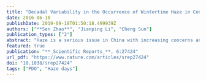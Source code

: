 ```yaml
---
title: "Decadal Variability in the Occurrence of Wintertime Haze in Central Eastern China Tied to the Pacific Decadal Oscillation"
date: 2016-06-10
publishDate: 2019-09-18T01:50:18.499939Z
authors: ["**Sen Zhao**", "Jianping Li", "Cheng Sun"]
publication_types: ["2"]
abstract: "Haze is a serious issue in China with increasing concerns and understanding the factors driving decadal-scale variations in haze occurrence is relevant for government policymaking. Using a comprehensive observational haze dataset, we demonstrate notable decadal fluctuations in the number of haze days (HD) during winter in central eastern China, showing a decline since the mid-1980s. The leading mode of the wintertime HD features an increasing trend for 1959–2012 in eastern China, highly correlated with China’s gross domestic product (GDP) that represents increasing trend of pollutant emissions and to a lesser extent meteorological factors. The second mode shows decadal variations in central eastern China associated with Pacific Decadal Oscillation (PDO). Observations and numerical simulations suggest that Mongolia High and corresponding descending motion tend to be enhanced (weakened) in central eastern China during the positive (negative) phase of PDO. With PDO shifting towards a negative phase, the weakened Mongolia High and ascending anomalies make the air unstable and conduce to the spread of pollutants, leading to the decline in the wintertime HD over central eastern China since the mid-1980s. Based on above physical mechanisms, a linear model based on PDO and GDP metrics provided a good fit to the observed HD."
featured: true
publication: "**_Scientific Reports_**, 6:27424"
url_pdf: "https://www.nature.com/articles/srep27424"
doi: "10.1038/srep27424"
tags: ["PDO", "Haze days"]
---
```


